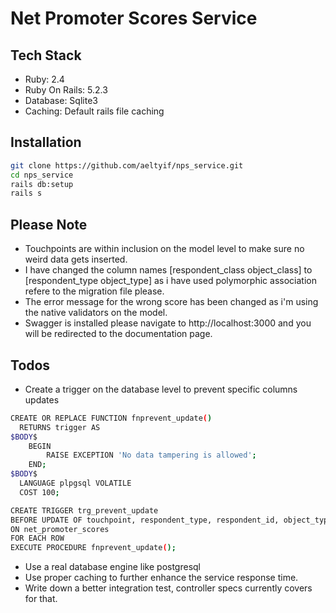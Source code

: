# Net Promoter Scores Service

## Tech Stack
  - Ruby: 2.4
  - Ruby On Rails: 5.2.3
  - Database: Sqlite3
  - Caching: Default rails file caching

## Installation
```sh
git clone https://github.com/aeltyif/nps_service.git
cd nps_service
rails db:setup
rails s
```

## Please Note
  - Touchpoints are within inclusion on the model level to make sure no weird data gets inserted.
  - I have changed the column names [respondent_class object_class] to [respondent_type object_type] as i have used polymorphic association refere to the migration file please.
  - The error message for the wrong score has been changed as i'm using the native validators on the model.
  - Swagger is installed please navigate to http://localhost:3000 and you will be redirected to the documentation page.

## Todos
  - Create a trigger on the database level to prevent specific columns updates
  ```sh
  CREATE OR REPLACE FUNCTION fnprevent_update()
    RETURNS trigger AS
  $BODY$
      BEGIN
          RAISE EXCEPTION 'No data tampering is allowed';
      END;
  $BODY$
    LANGUAGE plpgsql VOLATILE
    COST 100;

  CREATE TRIGGER trg_prevent_update
  BEFORE UPDATE OF touchpoint, respondent_type, respondent_id, object_type, object_id
  ON net_promoter_scores
  FOR EACH ROW
  EXECUTE PROCEDURE fnprevent_update();
  ```
  - Use a real database engine like postgresql
  - Use proper caching to further enhance the service response time.
  - Write down a better integration test, controller specs currently covers for that.
